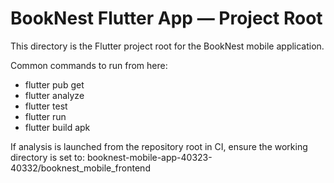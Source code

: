 # BookNest Flutter App — Project Root

This directory is the Flutter project root for the BookNest mobile application.

Common commands to run from here:
- flutter pub get
- flutter analyze
- flutter test
- flutter run
- flutter build apk

If analysis is launched from the repository root in CI, ensure the working directory is set to:
booknest-mobile-app-40323-40332/booknest_mobile_frontend
